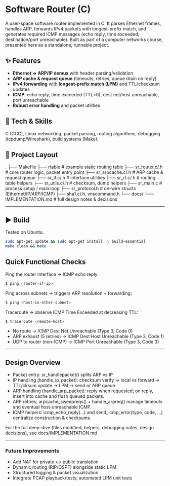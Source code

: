 # Software Router (C)

A user-space software router implemented in C. It parses Ethernet frames, handles ARP, forwards IPv4 packets with longest-prefix match, and generates required ICMP messages (echo reply, time exceeded, destination/port unreachable). Built as part of a computer networks course, presented here as a standalone, runnable project.

## ✨ Features
- **Ethernet → ARP/IP demux** with header parsing/validation
- **ARP cache & request queue** (timeouts, retries; queue drain on reply)
- **IPv4 forwarding** with **longest-prefix match (LPM)** and TTL/checksum updates
- **ICMP**: echo reply, time exceeded (TTL=0), dest net/host unreachable, port unreachable
- **Robust error handling** and packet utilities

## 🔧 Tech & Skills
C (GCC), Linux networking, packet parsing, routing algorithms, debugging (tcpdump/Wireshark), build systems (Make).

## 📁 Project Layout
.
├── Makefile
├── rtable # example static routing table
├── sr_router.c/.h # core router logic, packet entry point
├── sr_arpcache.c/.h # ARP cache & request queue
├── sr_if.c/.h # interface utilities
├── sr_rt.c/.h # routing table helpers
├── sr_utils.c/.h # checksum, dump helpers
├── sr_main.c # process setup / main loop
├── sr_protocol.h # on-wire structs (Ethernet/IP/ARP/ICMP)
├── sha1.c/.h, vnscommand.h
└── docs/
└── IMPLEMENTATION.md # full design notes & decisions

--- 

## ▶️ Build
Tested on Ubuntu.
```bash
sudo apt-get update && sudo apt-get install -y build-essential
make clean && make
```

## Quick Functional Checks

Ping the router interface → ICMP echo reply:
```bash
$ ping <router-if-ip>
```

Ping across subnets → triggers ARP resolution + forwarding:
```bash
$ ping <host-in-other-subnet>
```

Traceroute → observe ICMP Time Exceeded at decreasing TTL:
```bash
$ traceroute <remote-host>
```

- No route → ICMP Dest Net Unreachable (Type 3, Code 0)
- ARP exhaust (5 retries) → ICMP Dest Host Unreachable (Type 3, Code 1)
- UDP to router (non-ICMP) → ICMP Port Unreachable (Type 3, Code 3)
---

## Design Overview

- Packet entry: sr_handlepacket() splits ARP vs IP.
- IP handling (handle_ip_packet): checksum verify → local vs forward → TTL/cksum update → LPM → send or ARP queue.
- ARP handling (handle_arp_packet): reply when requested; on reply, insert into cache and flush queued packets.
- ARP retries: arpcache_sweepreqs() + handle_arpreq() manage timeouts and eventual host-unreachable ICMP.
- ICMP helpers: icmp_echo_reply(...) and send_icmp_error(type, code, ...) centralize construction & checksums.

For the full deep-dive (files modified, helpers, debugging notes, design decisions), see docs/IMPLEMENTATION.md

---

### Future Improvements

- Add NAT for private ↔ public translation
- Dynamic routing (RIP/OSPF) alongside static LPM
- Structured logging & packet visualization
- Integrate PCAP playback/tests; automated LPM unit tests

